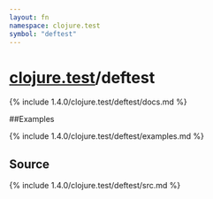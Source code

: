 ```yaml
---
layout: fn
namespace: clojure.test
symbol: "deftest"
---
```


# [clojure.test](../)/deftest

{% include 1.4.0/clojure.test/deftest/docs.md %}

##Examples

{% include 1.4.0/clojure.test/deftest/examples.md %}
## Source
{% include 1.4.0/clojure.test/deftest/src.md %}

